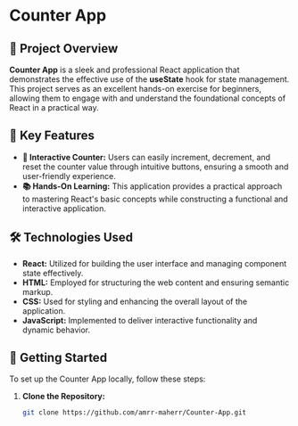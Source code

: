 # Counter App

## 📜 Project Overview

**Counter App** is a sleek and professional React application that demonstrates the effective use of the **useState** hook for state management. This project serves as an excellent hands-on exercise for beginners, allowing them to engage with and understand the foundational concepts of React in a practical way.

## 🌟 Key Features

- **🔢 Interactive Counter:** Users can easily increment, decrement, and reset the counter value through intuitive buttons, ensuring a smooth and user-friendly experience.
- **📚 Hands-On Learning:** This application provides a practical approach to mastering React's basic concepts while constructing a functional and interactive application.

## 🛠️ Technologies Used

- **React:** Utilized for building the user interface and managing component state effectively.
- **HTML:** Employed for structuring the web content and ensuring semantic markup.
- **CSS:** Used for styling and enhancing the overall layout of the application.
- **JavaScript:** Implemented to deliver interactive functionality and dynamic behavior.

## 🚀 Getting Started

To set up the Counter App locally, follow these steps:

1. **Clone the Repository:**
   ```bash
   git clone https://github.com/amrr-maherr/Counter-App.git
